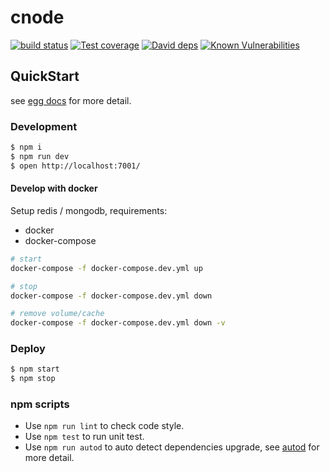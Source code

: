 # cnode

[![build status][travis-image]][travis-url]
[![Test coverage][codecov-image]][codecov-url]
[![David deps][david-image]][david-url]
[![Known Vulnerabilities][snyk-image]][snyk-url]

[travis-image]: https://img.shields.io/travis/cnodejs/egg-cnode.svg?style=flat-square
[travis-url]: https://travis-ci.org/cnodejs/egg-cnode
[codecov-image]: https://img.shields.io/codecov/c/github/cnodejs/egg-cnode.svg?style=flat-square
[codecov-url]: https://codecov.io/gh/cnodejs/egg-cnode
[david-image]: https://img.shields.io/david/cnodejs/egg-cnode.svg?style=flat-square
[david-url]: https://david-dm.org/cnodejs/egg-cnode
[snyk-image]: https://snyk.io/test/github/cnodejs/egg-cnode/badge.svg?style=flat-square
[snyk-url]: https://snyk.io/test/github/cnodejs/egg-cnode

## QuickStart

<!-- add docs here for user -->

see [egg docs][egg] for more detail.

### Development

```bash
$ npm i
$ npm run dev
$ open http://localhost:7001/
```

#### Develop with docker
Setup redis / mongodb, requirements:

- docker
- docker-compose

```bash
# start
docker-compose -f docker-compose.dev.yml up

# stop 
docker-compose -f docker-compose.dev.yml down

# remove volume/cache
docker-compose -f docker-compose.dev.yml down -v
```

### Deploy

```bash
$ npm start
$ npm stop
```

### npm scripts

- Use `npm run lint` to check code style.
- Use `npm test` to run unit test.
- Use `npm run autod` to auto detect dependencies upgrade, see [autod](https://www.npmjs.com/package/autod) for more detail.


[egg]: https://eggjs.org
